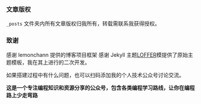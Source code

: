 ### 文章版权

`_posts` 文件夹内所有文章版权归我所有，转载需联系我获得授权。

### 致谢

感谢 lemonchann 提供的博客项目框架
感谢 Jekyll 主题[LOFFER](https://fromendworld.github.io/LOFFER/)模提供了原始主题模板，我在其上进行的二次开发。

如果搭建过程中有什么问题，也可以扫码添加我的个人技术公众号讨论交流。

**这是一个专注编程知识和资源分享的公众号，包含各类编程学习路线，让你在编程路上少走弯路**
